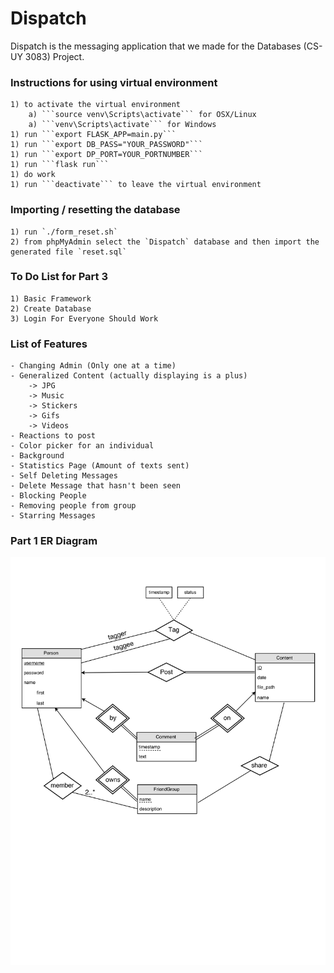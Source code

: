 # Dispatch
Dispatch is the messaging application that we made for the Databases (CS-UY 3083) Project. 

### Instructions for using virtual environment
	1) to activate the virtual environment
		a) ```source venv\Scripts\activate``` for OSX/Linux
		a) ```venv\Scripts\activate``` for Windows
	1) run ```export FLASK_APP=main.py```
	1) run ```export DB_PASS="YOUR_PASSWORD"```
	1) run ```export DP_PORT=YOUR_PORTNUMBER```
	1) run ```flask run```
	1) do work
	1) run ```deactivate``` to leave the virtual environment

### Importing / resetting the database
	1) run `./form_reset.sh`
	2) from phpMyAdmin select the `Dispatch` database and then import the generated file `reset.sql`

### To Do List for Part 3
	1) Basic Framework
	2) Create Database
	3) Login For Everyone Should Work

### List of Features
	- Changing Admin (Only one at a time)
	- Generalized Content (actually displaying is a plus)
		-> JPG
		-> Music
		-> Stickers
		-> Gifs
		-> Videos
	- Reactions to post
	- Color picker for an individual
	- Background
	- Statistics Page (Amount of texts sent)
	- Self Deleting Messages
	- Delete Message that hasn't been seen
	- Blocking People
	- Removing people from group
	- Starring Messages

### Part 1 ER Diagram
![Part 1 ER](/docs/Part1_ER.png)

